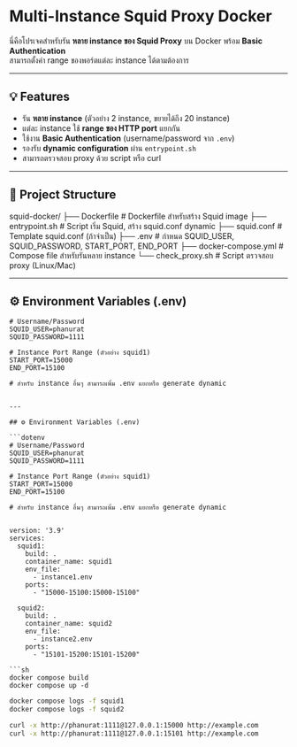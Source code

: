 # Multi-Instance Squid Proxy Docker

นี่คือโปรเจคสำหรับรัน **หลาย instance ของ Squid Proxy** บน Docker พร้อม **Basic Authentication**  
สามารถตั้งค่า range ของพอร์ตแต่ละ instance ได้ตามต้องการ

---

## 💡 Features

- รัน **หลาย instance** (ตัวอย่าง 2 instance, ขยายได้ถึง 20 instance)  
- แต่ละ instance ใช้ **range ของ HTTP port** แยกกัน  
- ใช้งาน **Basic Authentication** (username/password จาก `.env`)  
- รองรับ **dynamic configuration** ผ่าน `entrypoint.sh`  
- สามารถตรวจสอบ proxy ด้วย script หรือ curl  

---

## 📁 Project Structure

squid-docker/
├── Dockerfile # Dockerfile สำหรับสร้าง Squid image
├── entrypoint.sh # Script เริ่ม Squid, สร้าง squid.conf dynamic
├── squid.conf # Template squid.conf (ถ้าจำเป็น)
├── .env # กำหนด SQUID_USER, SQUID_PASSWORD, START_PORT, END_PORT
├── docker-compose.yml # Compose file สำหรับรันหลาย instance
└── check_proxy.sh # Script ตรวจสอบ proxy (Linux/Mac)


---

## ⚙️ Environment Variables (.env)

```dotenv
# Username/Password
SQUID_USER=phanurat
SQUID_PASSWORD=1111

# Instance Port Range (ตัวอย่าง squid1)
START_PORT=15000
END_PORT=15100

# สำหรับ instance อื่นๆ สามารถเพิ่ม .env แยกหรือ generate dynamic


---

## ⚙️ Environment Variables (.env)

```dotenv
# Username/Password
SQUID_USER=phanurat
SQUID_PASSWORD=1111

# Instance Port Range (ตัวอย่าง squid1)
START_PORT=15000
END_PORT=15100

# สำหรับ instance อื่นๆ สามารถเพิ่ม .env แยกหรือ generate dynamic


version: '3.9'
services:
  squid1:
    build: .
    container_name: squid1
    env_file:
      - instance1.env
    ports:
      - "15000-15100:15000-15100"

  squid2:
    build: .
    container_name: squid2
    env_file:
      - instance2.env
    ports:
      - "15101-15200:15101-15200"

```sh
docker compose build
docker compose up -d
```

```sh
docker compose logs -f squid1
docker compose logs -f squid2
```

```sh
curl -x http://phanurat:1111@127.0.0.1:15000 http://example.com
curl -x http://phanurat:1111@127.0.0.1:15101 http://example.com
```